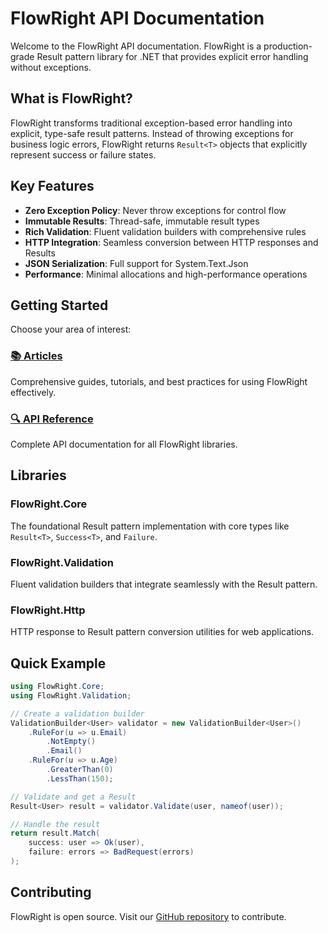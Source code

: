 # FlowRight API Documentation

Welcome to the FlowRight API documentation. FlowRight is a production-grade Result pattern library for .NET that provides explicit error handling without exceptions.

## What is FlowRight?

FlowRight transforms traditional exception-based error handling into explicit, type-safe result patterns. Instead of throwing exceptions for business logic errors, FlowRight returns `Result<T>` objects that explicitly represent success or failure states.

## Key Features

- **Zero Exception Policy**: Never throw exceptions for control flow
- **Immutable Results**: Thread-safe, immutable result types
- **Rich Validation**: Fluent validation builders with comprehensive rules
- **HTTP Integration**: Seamless conversion between HTTP responses and Results
- **JSON Serialization**: Full support for System.Text.Json
- **Performance**: Minimal allocations and high-performance operations

## Getting Started

Choose your area of interest:

### [📚 Articles](articles/index.md)
Comprehensive guides, tutorials, and best practices for using FlowRight effectively.

### [🔍 API Reference](api/index.md)
Complete API documentation for all FlowRight libraries.

## Libraries

### FlowRight.Core
The foundational Result pattern implementation with core types like `Result<T>`, `Success<T>`, and `Failure`.

### FlowRight.Validation  
Fluent validation builders that integrate seamlessly with the Result pattern.

### FlowRight.Http
HTTP response to Result pattern conversion utilities for web applications.

## Quick Example

```csharp
using FlowRight.Core;
using FlowRight.Validation;

// Create a validation builder
ValidationBuilder<User> validator = new ValidationBuilder<User>()
    .RuleFor(u => u.Email)
        .NotEmpty()
        .Email()
    .RuleFor(u => u.Age)
        .GreaterThan(0)
        .LessThan(150);

// Validate and get a Result
Result<User> result = validator.Validate(user, nameof(user));

// Handle the result
return result.Match(
    success: user => Ok(user),
    failure: errors => BadRequest(errors)
);
```

## Contributing

FlowRight is open source. Visit our [GitHub repository](https://github.com/georgepharrison/FlowRight) to contribute.